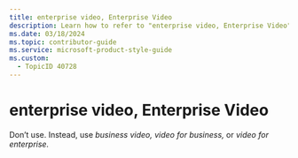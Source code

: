 ```yaml
---
title: enterprise video, Enterprise Video
description: Learn how to refer to "enterprise video, Enterprise Video" in your content.
ms.date: 03/18/2024
ms.topic: contributor-guide
ms.service: microsoft-product-style-guide
ms.custom:
  - TopicID 40728
---
```



# enterprise video, Enterprise Video

Don’t use. Instead, use *business video, video for business,* or *video for enterprise.*

